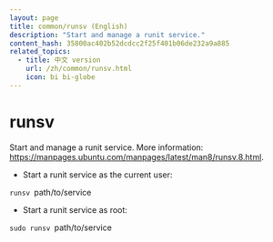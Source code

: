 ```yaml
---
layout: page
title: common/runsv (English)
description: "Start and manage a runit service."
content_hash: 35800ac402b52dcdcc2f25f401b06de232a9a885
related_topics:
  - title: 中文 version
    url: /zh/common/runsv.html
    icon: bi bi-globe
---
```

# runsv

Start and manage a runit service.
More information: <https://manpages.ubuntu.com/manpages/latest/man8/runsv.8.html>.

- Start a runit service as the current user:

`runsv `<span class="tldr-var badge badge-pill bg-dark-lm bg-white-dm text-white-lm text-dark-dm font-weight-bold">path/to/service</span>

- Start a runit service as root:

`sudo runsv `<span class="tldr-var badge badge-pill bg-dark-lm bg-white-dm text-white-lm text-dark-dm font-weight-bold">path/to/service</span>
